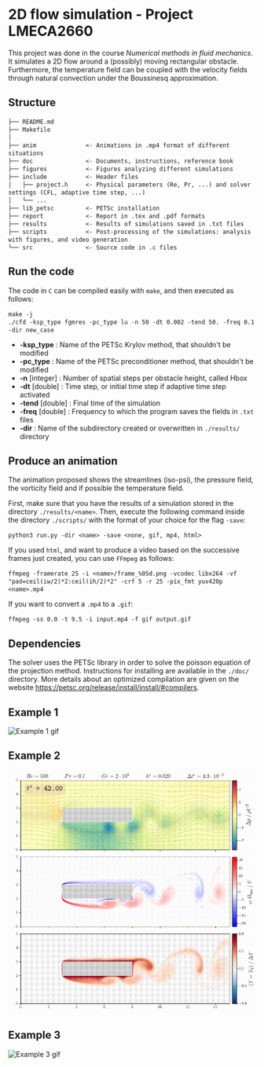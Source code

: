 # 2D flow simulation - Project LMECA2660

This project was done in the course _Numerical methods in fluid mechanics_. It simulates a 2D flow around a (possibly) moving rectangular obstacle. Furthermore, the temperature field can be coupled with the velocity fields through natural convection under the Boussinesq approximation.


## Structure

    ├── README.md
    ├── Makefile
    │
    ├── anim              <- Animations in .mp4 format of different situations
    ├── doc               <- Documents, instructions, reference book
    ├── figures           <- Figures analyzing different simulations
    ├── include           <- Header files
    │   ├── project.h     <- Physical parameters (Re, Pr, ...) and solver settings (CFL, adaptive time step, ...)
    │   └── ...
    ├── lib_petsc         <- PETSc installation
    ├── report            <- Report in .tex and .pdf formats
    ├── results           <- Results of simulations saved in .txt files
    ├── scripts           <- Post-processing of the simulations: analysis with figures, and video generation
    └── src               <- Source code in .c files

## Run the code
The code in `C` can be compiled easily with `make`, and then executed as follows:
```
make -j
./cfd -ksp_type fgmres -pc_type lu -n 50 -dt 0.002 -tend 50. -freq 0.1 -dir new_case
```

- __-ksp_type__ : Name of the PETSc Krylov method, that shouldn't be modified
- __-pc_type__ : Name of the PETSc preconditioner method, that shouldn't be modified
- __-n__ [integer] : Number of spatial steps per obstacle height, called Hbox
- __-dt__ [double] : Time step, or initial time step if adaptive time step activated
- __-tend__ [double] : Final time of the simulation
- __-freq__ [double] : Frequency to which the program saves the fields in `.txt` files
- __-dir__ : Name of the subdirectory created or overwritten in `./results/` directory


## Produce an animation
The animation proposed shows the streamlines (iso-psi), the pressure field, the vorticity field and if possible the temperature field.

First, make sure that you have the results of a simulation stored in the directory `./results/<name>`. Then, execute the following command inside the directory `./scripts/` with the format of your choice for the flag `-save`:
```
python3 run.py -dir <name> -save <none, gif, mp4, html>
```

If you used `html`, and want to produce a video based on the successive frames just created, you can use `FFmpeg` as follows:
```
ffmpeg -framerate 25 -i <name>/frame_%05d.png -vcodec libx264 -vf "pad=ceil(iw/2)*2:ceil(ih/2)*2" -crf 5 -r 25 -pix_fmt yuv420p <name>.mp4
```

If you want to convert a `.mp4` to a `.gif`:
```
ffmpeg -ss 0.0 -t 9.5 -i input.mp4 -f gif output.gif
```

## Dependencies
The solver uses the PETSc library in order to solve the poisson equation of the projection method. Instructions for installing are available in the `./doc/` directory. More details about an optimized compilation are given on the website https://petsc.org/release/install/install/#compilers.

## Example 1
![Example 1 gif](anim/example_1.gif)

## Example 2
![Example 2 gif](anim/example_2.gif)

## Example 3
![Example 3 gif](anim/example_3.gif)

